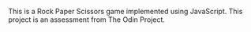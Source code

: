 This is a Rock Paper Scissors game implemented using JavaScript. This project is an assessment
from The Odin Project.